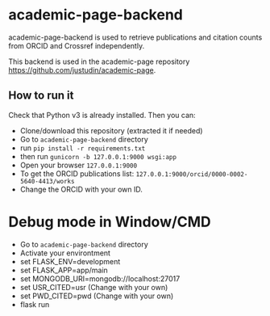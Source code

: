 # academic-page-backend
academic-page-backend is used to retrieve publications and citation counts from ORCID and Crossref independently.

This backend is used in the academic-page repository https://github.com/justudin/academic-page.

## How to run it
Check that Python v3 is already installed. Then you can:

- Clone/download this repository (extracted it if needed)
- Go to `academic-page-backend` directory
- run `pip install -r requirements.txt`
- then run `gunicorn -b 127.0.0.1:9000 wsgi:app`
- Open your browser `127.0.0.1:9000`
- To get the ORCID publications list: 
`127.0.0.1:9000/orcid/0000-0002-5640-4413/works`
- Change the ORCID with your own ID.


# Debug mode in Window/CMD
- Go to `academic-page-backend` directory
- Activate your environtment
- set FLASK_ENV=development
- set FLASK_APP=app/main
- set MONGODB_URI=mongodb://localhost:27017
- set USR_CITED=usr (Change with your own)
- set PWD_CITED=pwd (Change with your own)
- flask run